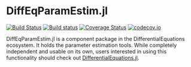 # DiffEqParamEstim.jl

[![Build Status](https://travis-ci.org/JuliaDiffEq/DiffEqParamEstim.jl.svg?branch=master)](https://travis-ci.org/JuliaDiffEq/DiffEqParamEstim.jl)
[![Build status](https://ci.appveyor.com/api/projects/status/67bsj4g6kyyk39ka?svg=true)](https://ci.appveyor.com/project/ChrisRackauckas/diffeqparamestim-jl)
[![Coverage Status](https://coveralls.io/repos/JuliaDiffEq/DiffEqParamEstim.jl/badge.svg?branch=master&service=github)](https://coveralls.io/github/JuliaDiffEq/DiffEqParamEstim.jl?branch=master)
[![codecov.io](http://codecov.io/github/JuliaDiffEq/DiffEqParamEstim.jl/coverage.svg?branch=master)](http://codecov.io/github/JuliaDiffEq/DiffEqParamEstim.jl?branch=master)

DiffEqParamEstim.jl is a component package in the DifferentialEquations ecosystem. It holds the
parameter estimation tools. While completely independent
and usable on its own, users interested in using this
functionality should check out [DifferentialEquations.jl](https://github.com/JuliaDiffEq/DifferentialEquations.jl).
